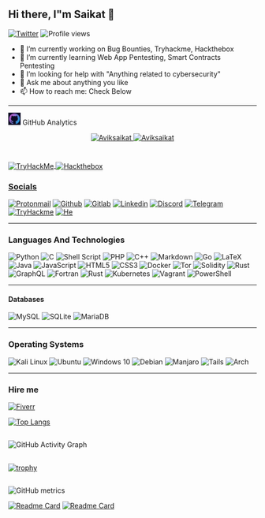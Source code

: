 ## Hi there, I"m Saikat 👋

[![Twitter](https://img.shields.io/badge/@Avik_Saikat-%231DA1F2.svg?style=for-the-badge&logo=Twitter&logoColor=white)](https://twitter.com/intent/follow?original_referer=https%3A%2F%2Fgithub.com%2Aviksaikat&screen_name=Avik_Saikat)
![Profile views](https://gpvc.arturio.dev/aviksaikat)

- 🔭 I’m currently working on Bug Bounties, Tryhackme, Hackthebox
- 🌱 I’m currently learning Web App Pentesting, Smart Contracts Pentesting
- 🤔 I’m looking for help with "Anything related to cybersecurity"
- 💬 Ask me about anything you like
- 📫 How to reach me: Check Below
<!-- - ⚡ Fun fact: No idea if someones gonna read the above -->

<!--
Here are some ideas to get you started:

- 🔭 I’m currently working on ...
- 🌱 I’m currently learning ...
- 👯 I’m looking to collaborate on ...
- 🤔 I’m looking for help with ...
- 💬 Ask me about ...
- 📫 How to reach me: ...
- 😄 Pronouns: ...
- ⚡ Fun fact: ...
-->

<!-- [![user:9805823's SO profile](https://stackoverflow-readme-profile.johannchopin.fr/profile/9805823?theme=monokai&website=true&location=true)](https://github.com/johannchopin/stackoverflow-readme-profile) -->

---

<!-- ![Saikat"s GitHub stats](https://github-readme-stats-aviksaikat.vercel.app/api?username=aviksaikat&show_icons=true&line_height=21&text_color=000&icon_color=fff&bg_color=0,ea6161,ffc64d,fffc4d,52fa5a&theme=graywhite) -->

<!-- ![Saikat"s GitHub stats](https://github-readme-stats-aviksaikat.vercel.app/api?username=aviksaikat&show_icons=true&line_height=21&theme=tokyonight&card_width=500px&custom_title=Aviksaikat's%20Github%20Stats&count_private=true)
[![GitHub Streak](https://streak-stats.demolab.com?user=Aviksaikat&theme=one-dark-pro&hide_border=true&mode=weekly&card_width=500)](https://git.io/streak-stats) -->

<img src="./media/github.png" height=25/> GitHub Analytics

<p align="center">
    <a href="https://github.com/Aviksaikat">
    <img  height="180em" width="49%" src="https://github-readme-stats-aviksaikat.vercel.app/api?username=aviksaikat&show_icons=true&line_height=21&theme=tokyonight&card_width=500px&custom_title=Aviksaikat's%20Github%20Stats&count_private=true" alt="Aviksaikat" />
    <img  height="180em" width="49%" src="https://streak-stats.demolab.com?user=Aviksaikat&theme=one-dark-pro&hide_border=true&mode=weekly&card_width=500" alt="Aviksaikat"/>
    </a>
</p>

<!-- <script src="https://tryhackme.com/badge/132304"></script> -->

#

<a href="https://tryhackme.com/p/aviksaikat" target="blank"><img align="center" src="https://tryhackme-badges.s3.amazonaws.com/aviksaikat.png" alt="TryHackMe" height=60 width=250/>
<a href="https://www.hackthebox.com/profile/361208" target="blank"><img align="center" src="https://www.hackthebox.eu/badge/image/361208" alt="Hackthebox" height=60 width=250/>

### Socials

[![Protonmail](https://img.shields.io/badge/ProtonMail-8B89CC?style=for-the-badge&logo=protonmail&logoColor=white)](avik_saikat007@proton.me)
[![Github](https://img.shields.io/badge/GitHub-100000?style=for-the-badge&logo=github&logoColor=white)](https://github.com/Aviksaikat)
[![Gitlab](https://img.shields.io/badge/GitLab-330F63?style=for-the-badge&logo=gitlab&logoColor=white)](https://gitlab.com/Aviksaikat)
[![Linkedin](https://img.shields.io/badge/LinkedIn-0077B5?style=for-the-badge&logo=linkedin&logoColor=white)](https://www.linkedin.com/in/saikat-karmakar-0ab183154/)
[![Discord](https://img.shields.io/badge/Discord-7289DA?style=for-the-badge&logo=discord&logoColor=white)](avik_shelby#8604)
[![Telegram](https://img.shields.io/badge/Telegram-2CA5E0?style=for-the-badge&logo=telegram&logoColor=white)](@babayaga_the_boogy_man)
[![TryHackme](https://img.shields.io/badge/TryHackme-%232C3454.svg?style=for-the-badge&logo=TryHackme&logoColor=red)](https://tryhackme.com/p/aviksaikat)
[![He](https://img.shields.io/badge/-Hackerrank-2EC866?style=for-the-badge&logo=HackerRank&logoColor=white)](https://www.hackerrank.com/saikickkarma)

---

### Languages And Technologies

![Python](https://img.shields.io/badge/Python-FFD43B?style=for-the-badge&logo=python&logoColor=blue)
![C](https://img.shields.io/badge/c-%2300599C.svg?style=for-the-badge&logo=c&logoColor=white)
![Shell Script](https://img.shields.io/badge/shell_script-%23121011.svg?style=for-the-badge&logo=gnu-bash&logoColor=white)
![PHP](https://img.shields.io/badge/php-%23777BB4.svg?style=for-the-badge&logo=php&logoColor=white)
![C++](https://img.shields.io/badge/c++-%2300599C.svg?style=for-the-badge&logo=c%2B%2B&logoColor=white)
![Markdown](https://img.shields.io/badge/markdown-%23000000.svg?style=for-the-badge&logo=markdown&logoColor=white)
![Go](https://img.shields.io/badge/go-%2300ADD8.svg?style=for-the-badge&logo=go&logoColor=white)
![LaTeX](https://img.shields.io/badge/latex-%23008080.svg?style=for-the-badge&logo=latex&logoColor=white)
![Java](https://img.shields.io/badge/java-%23ED8B00.svg?style=for-the-badge&logo=java&logoColor=white)
![JavaScript](https://img.shields.io/badge/javascript-%23323330.svg?style=for-the-badge&logo=javascript&logoColor=%23F7DF1E)
![HTML5](https://img.shields.io/badge/html5-%23E34F26.svg?style=for-the-badge&logo=html5&logoColor=white)
![CSS3](https://img.shields.io/badge/css3-%231572B6.svg?style=for-the-badge&logo=css3&logoColor=white)
![Docker](https://img.shields.io/badge/docker-%230db7ed.svg?style=for-the-badge&logo=docker&logoColor=white)
![Tor](https://img.shields.io/badge/Tor-7D4698?style=for-the-badge&logo=Tor-Browser&logoColor=white)
![Solidity](https://img.shields.io/badge/Solidity-%23363636.svg?style=for-the-badge&logo=solidity&logoColor=red)
![Rust](https://img.shields.io/badge/Rust-red?style=for-the-badge&logo=rust&logoColor=#E57324)
![GraphQL](https://img.shields.io/badge/-GraphQL-E10098?style=for-the-badge&logo=graphql&logoColor=white)
![Fortran](https://img.shields.io/badge/Fortran-%23734F96.svg?style=for-the-badge&logo=fortran&logoColor=white)
![Rust](https://img.shields.io/badge/rust-%23000000.svg?style=for-the-badge&logo=rust&logoColor=red)
![Kubernetes](https://img.shields.io/badge/kubernetes-%23326ce5.svg?style=for-the-badge&logo=kubernetes&logoColor=white)
![Vagrant](https://img.shields.io/badge/vagrant-%231563FF.svg?style=for-the-badge&logo=vagrant&logoColor=white)
![PowerShell](https://img.shields.io/badge/PowerShell-%235391FE.svg?style=for-the-badge&logo=powershell&logoColor=white)

---

#### Databases

![MySQL](https://img.shields.io/badge/MySQL-00000F?style=for-the-badge&logo=mysql&logoColor=white)
![SQLite](https://img.shields.io/badge/sqlite-%2307405e.svg?style=for-the-badge&logo=sqlite&logoColor=white)
![MariaDB](https://img.shields.io/badge/MariaDB-003545?style=for-the-badge&logo=mariadb&logoColor=white)

---

### Operating Systems

![Kali Linux](https://img.shields.io/badge/Kali_Linux-557C94?style=for-the-badge&logo=kali-linux&logoColor=white)
![Ubuntu](https://img.shields.io/badge/Ubuntu-E95420?style=for-the-badge&logo=ubuntu&logoColor=white)
![Windows 10](https://img.shields.io/badge/Windows-0078D6?style=for-the-badge&logo=windows&logoColor=white)
![Debian](https://img.shields.io/badge/Debian-D70A53?style=for-the-badge&logo=debian&logoColor=white)
![Manjaro](https://img.shields.io/badge/Manjaro-35BF5C?style=for-the-badge&logo=Manjaro&logoColor=white)
![Tails](https://img.shields.io/badge/Tails%20-56347C?&style=for-the-badge&logo=tails&logoColor=white)
![Arch](https://img.shields.io/badge/Arch%20Linux-1793D1?logo=arch-linux&logoColor=fff&style=for-the-badge)

---

### Hire me

[![Fiverr](https://img.shields.io/badge/Fiverr-1DBF73?style=for-the-badge&logo=Fiverr&logoColor=white)](https://www.fiverr.com/aviksaikat)

<!-- Languages -->

[![Top Langs](https://github-readme-stats-aviksaikat.vercel.app/api/top-langs/?username=aviksaikat&layout=compact&hide=Smali,G-code,Roff,Tcl,ASP.NET,CSS,SCSS&langs_count=6&)](https://github.com/anuraghazra/github-readme-stats)

<!-- [![Top Langs](https://github-readme-stats.vercel.app/api/top-langs/?username=aviksaikat&hide=Smali,G-code,Roff,Tcl,ASP.NET&langs_count=6)](https://github.com/anuraghazra/github-readme-stats) -->

<!-- streak -->
<!--
[![GitHub Streak](https://github-readme-streak-stats.herokuapp.com?user=Aviksaikat&theme=neon-palenight)](https://git.io/streak-stats) -->

## <!-- activity graph -->

![GitHub Activity Graph](https://activity-graph.herokuapp.com/graph?username=aviksaikat)

## <!-- trophies -->

[![trophy](https://github-profile-trophy.vercel.app/?username=aviksaikat&theme=dracula)](https://github.com/ryo-ma/github-profile-trophy)

## <!-- metrics -->

![GitHub metrics](https://metrics.lecoq.io/aviksaikat)

[![Readme Card](https://github-readme-stats-aviksaikat.vercel.app/api/pin/?username=Aviksaikat&repo=capute-the-ether&show_owner=true&title_color=fff&icon_color=f9f9f9&text_color=9f9f9f&bg_color=151515)](https://github.com/Aviksaikat/capute-the-ether)
[![Readme Card](https://github-readme-stats-aviksaikat.vercel.app/api/pin/?username=Aviksaikat&repo=capute-the-ether&show_owner=true&title_color=fff&icon_color=f9f9f9&text_color=9f9f9f&bg_color=151515)](https://github.com/Aviksaikat/capute-the-ether)

<!-- ![Customized Card](https://github-readme-stats.vercel.app/api/pin?username=anuraghazra&repo=github-readme-stats&title_color=fff&icon_color=f9f9f9&text_color=9f9f9f&bg_color=151515) -->
